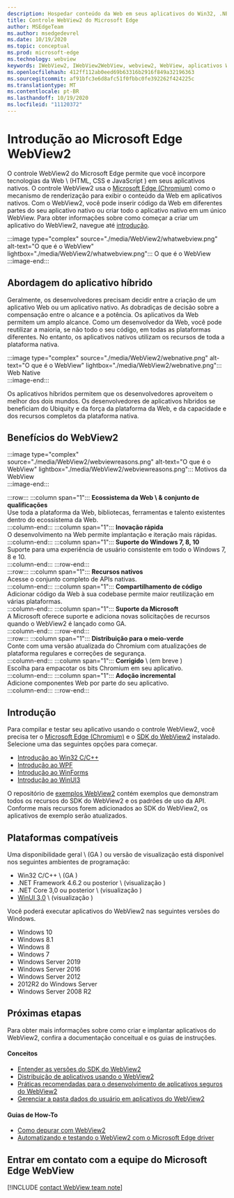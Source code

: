 ```yaml
---
description: Hospedar conteúdo da Web em seus aplicativos do Win32, .NET e UWP com o controle WebView2 do Microsoft Edge
title: Controle WebView2 do Microsoft Edge
author: MSEdgeTeam
ms.author: msedgedevrel
ms.date: 10/19/2020
ms.topic: conceptual
ms.prod: microsoft-edge
ms.technology: webview
keywords: IWebView2, IWebView2WebView, webview2, WebView, aplicativos Win32, Win32, Edge, ICoreWebView2, CoreWebView2, ICoreWebView2Host, controle de navegador, HTML de borda, Windows Forms, WinForms, WPF, .NET, WinUI, reunião do projeto
ms.openlocfilehash: 412ff112ab0eed69b63316b2916f849a32196363
ms.sourcegitcommit: af91bfc3e6d8afc51f0fbbc0fe392262f424225c
ms.translationtype: MT
ms.contentlocale: pt-BR
ms.lasthandoff: 10/19/2020
ms.locfileid: "11120372"
---
```

# Introdução ao Microsoft Edge WebView2  

O controle WebView2 do Microsoft Edge permite que você incorpore tecnologias da Web \ (HTML, CSS e JavaScript \) em seus aplicativos nativos.  O controle WebView2 usa o [Microsoft Edge (Chromium)][MicrosoftedgeinsiderMain] como o mecanismo de renderização para exibir o conteúdo da Web em aplicativos nativos.  Com o WebView2, você pode inserir código da Web em diferentes partes do seu aplicativo nativo ou criar todo o aplicativo nativo em um único WebView.  Para obter informações sobre como começar a criar um aplicativo do WebView2, navegue até [introdução](#getting-started).  

:::image type="complex" source="./media/WebView2/whatwebview.png" alt-text="O que é o WebView" lightbox="./media/WebView2/whatwebview.png":::
   O que é o WebView  
:::image-end:::  

## Abordagem do aplicativo híbrido  

Geralmente, os desenvolvedores precisam decidir entre a criação de um aplicativo Web ou um aplicativo nativo.  As dobradiças de decisão sobre a compensação entre o alcance e a potência.  Os aplicativos da Web permitem um amplo alcance.  Como um desenvolvedor da Web, você pode reutilizar a maioria, se não todo o seu código, em todas as plataformas diferentes.  No entanto, os aplicativos nativos utilizam os recursos de toda a plataforma nativa.  

:::image type="complex" source="./media/WebView2/webnative.png" alt-text="O que é o WebView" lightbox="./media/WebView2/webnative.png":::
   Web Native  
:::image-end:::  

Os aplicativos híbridos permitem que os desenvolvedores aproveitem o melhor dos dois mundos.  Os desenvolvedores de aplicativos híbridos se beneficiam do Ubiquity e da força da plataforma da Web, e da capacidade e dos recursos completos da plataforma nativa.  

## Benefícios do WebView2   

:::image type="complex" source="./media/WebView2/webviewreasons.png" alt-text="O que é o WebView" lightbox="./media/WebView2/webviewreasons.png":::
   Motivos da WebView  
:::image-end:::  

:::row:::
   :::column span="1":::
      **Ecossistema da Web \ & conjunto de qualificações**  
      Use toda a plataforma da Web, bibliotecas, ferramentas e talento existentes dentro do ecossistema da Web.  
   :::column-end:::
   :::column span="1":::
      **Inovação rápida**  
      O desenvolvimento na Web permite implantação e iteração mais rápidas.  
   :::column-end:::
   :::column span="1":::
      **Suporte do Windows 7, 8, 10**  
      Suporte para uma experiência de usuário consistente em todo o Windows 7, 8 e 10.  
   :::column-end:::
:::row-end:::  
:::row:::
   :::column span="1":::
      **Recursos nativos**  
      Acesse o conjunto completo de APIs nativas.  
   :::column-end:::
   :::column span="1":::
      **Compartilhamento de código**  
      Adicionar código da Web à sua codebase permite maior reutilização em várias plataformas.  
   :::column-end:::
   :::column span="1":::
      **Suporte da Microsoft**  
      A Microsoft oferece suporte e adiciona novas solicitações de recursos quando o WebView2 é lançado como GA.  
   :::column-end:::
:::row-end:::  
:::row:::
   :::column span="1":::
      **Distribuição para o meio-verde**  
      Conte com uma versão atualizada do Chromium com atualizações de plataforma regulares e correções de segurança.  
   :::column-end:::
   :::column span="1":::
      **Corrigido** \ (em breve \)  
      Escolha para empacotar os bits Chromium em seu aplicativo.  
   :::column-end:::
   :::column span="1":::
      **Adoção incremental**  
      Adicione componentes Web por parte do seu aplicativo.  
   :::column-end:::
:::row-end:::  

## Introdução  

Para compilar e testar seu aplicativo usando o controle WebView2, você precisa ter o [Microsoft Edge (Chromium)][MicrosoftedgeinsiderDownload] e o [SDK do WebView2][NugetPackagesMicrosoftWebWebView2] instalado.  Selecione uma das seguintes opções para começar.  

*   [Introdução ao Win32 C/C++][Webview2GettingstartedWin32]  
*   [Introdução ao WPF][Webview2GettingstartedWpf]  
*   [Introdução ao WinForms][Webview2GettingstartedWinforms]  
*   [Introdução ao WinUI3][Webview2GettingstartedWinui]  

O repositório de [exemplos WebView2][GithubMicrosoftedgeWebview2samples] contém exemplos que demonstram todos os recursos do SDK do WebView2 e os padrões de uso da API.  Conforme mais recursos forem adicionados ao SDK do WebView2, os aplicativos de exemplo serão atualizados.  

## Plataformas compatíveis  

Uma disponibilidade geral \ (GA \) ou versão de visualização está disponível nos seguintes ambientes de programação:  

*   Win32 C/C++ \ (GA \)
*   .NET Framework 4.6.2 ou posterior \ (visualização \) 
*   .NET Core 3,0 ou posterior \ (visualização \)
*   [WinUI 3,0][UwpToolkitsWinui3] \ (visualização \)

Você poderá executar aplicativos do WebView2 nas seguintes versões do Windows.  

*   Windows 10  
*   Windows 8.1  
*   Windows 8  
*   Windows 7  
*   Windows Server 2019  
*   Windows Server 2016  
*   Windows Server 2012  
*   2012R2 do Windows Server  
*   Windows Server 2008 R2  

## Próximas etapas  

Para obter mais informações sobre como criar e implantar aplicativos do WebView2, confira a documentação conceitual e os guias de instruções.  

#### Conceitos  

*   [Entender as versões do SDK do WebView2][Webview2ConceptsVersioning]
*   [Distribuição de aplicativos usando o WebView2][Webview2ConceptsDistribution]  
*   [Práticas recomendadas para o desenvolvimento de aplicativos seguros do WebView2][Webview2ConceptsSecurity]
*   [Gerenciar a pasta dados do usuário em aplicativos do WebView2][Webview2ConceptsUserdatafolder]
 
#### Guias de How-To  

*   [Como depurar com WebView2][Webview2HowtoDebug]  
*   [Automatizando e testando o WebView2 com o Microsoft Edge driver][Webview2HowtoWebdriver]  

## Entrar em contato com a equipe do Microsoft Edge WebView  

[!INCLUDE [contact WebView team note](./includes/contact-webview-team-note.md)]  

<!-- links -->  

[Webview2ConceptsDistribution]: ./concepts/distribution.md "Distribuição de aplicativos usando o WebView2 | Documentos da Microsoft"  
[Webview2ConceptsSecurity]: ./concepts/security.md "Práticas recomendadas para o desenvolvimento de aplicativos seguros do WebView2 | Documentos da Microsoft"  
[Webview2ConceptsUserdatafolder]: ./concepts/userdatafolder.md "Gerenciando a pasta dados do usuário | Documentos da Microsoft"  
[Webview2ConceptsVersioning]: ./concepts/versioning.md "Compreenda as versões do SDK do WebView2 | Documentos da Microsoft"  
[Webview2GettingstartedWin32]: ./gettingstarted/win32.md "Introdução ao WebView2 | Documentos da Microsoft"   
[Webview2GettingstartedWinforms]: ./gettingstarted/winforms.md "Introdução ao WebView2 em aplicativos do Windows Forms (visualização) | Documentos da Microsoft"  
[Webview2GettingstartedWinui]: ./gettingstarted/winui.md "Introdução ao WebView2 no WinUI3 (visualização) | Documentos da Microsoft"  
[Webview2GettingstartedWpf]: ./gettingstarted/wpf.md "Introdução ao WebView2 no WPF (visualização) | Documentos da Microsoft"  
[Webview2HowtoDebug]: ./howto/debug.md "Como depurar com WebView2 | Documentos da Microsoft"  
[Webview2HowtoWebdriver]: ./howto/webdriver.md "Automatizando e testando o WebView2 com o Microsoft Edge driver | Documentos da Microsoft"  
[Webview2Releasenotes]: ./releasenotes.md "Notas de versão do WebView2 SDK | Documentos da Microsoft"  

[UwpToolkitsWinui3]: ./gettingstarted/winui.md "Windows UI library 3 Preview 2 (julho de 2020) | Documentos da Microsoft"  

[GithubMicrosoftedgeWebview2samples]: https://github.com/MicrosoftEdge/WebView2Samples "Exemplos de WebView2-MicrosoftEdge/WebView2Samples | GitHub"  
[GithubMicrosoftedgeWebviewfeddback]: https://github.com/MicrosoftEdge/WebViewFeedback "Feedback da WebView-MicrosoftEdge/WebViewFeedback | GitHub" 

[MicrosoftedgeinsiderMain]: https://www.microsoftedgeinsider.com "Microsoft Edge Insider"  
[MicrosoftedgeinsiderDownload]: https://www.microsoftedgeinsider.com/download "Baixar o Microsoft Edge Insider"  

[NugetPackagesMicrosoftWebWebView2]: https://www.nuget.org/packages/Microsoft.Web.WebView2 "Microsoft. Web. WebView2 | Galeria do NuGet"  
